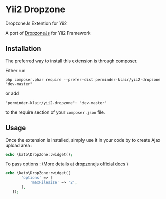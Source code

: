 Yii2 Dropzone
=============
DropzoneJs Extention for Yii2

A port of [DropzoneJs](http://www.dropzonejs.com/) for Yii2 Framework

Installation
------------

The preferred way to install this extension is through [composer](http://getcomposer.org/download/).

Either run

```
php composer.phar require --prefer-dist perminder-klair/yii2-dropzone "dev-master"
```

or add

```
"perminder-klair/yii2-dropzone": "dev-master"
```

to the require section of your `composer.json` file.


Usage
-----

Once the extension is installed, simply use it in your code by to create Ajax upload area :

```php
echo \kato\DropZone::widget();
```


To pass options : (More details at [dropzonejs official docs](http://www.dropzonejs.com/#toc_6) )

```php
echo \kato\DropZone::widget([
       'options' => [
           'maxFilesize' => '2',
       ],
   ]);
```